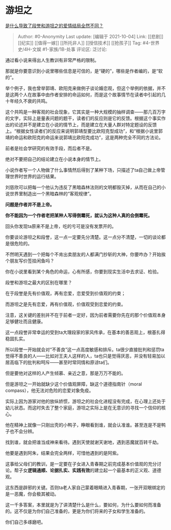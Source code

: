 # 游坦之
[是什么导致了段誉和游坦之的爱情结局全然不同？](https://www.zhihu.com/question/26401655/answer/2152289125)

> Author: #0-Anonymity
> Last update: [编辑于 2021-10-04]
> Link: [[悲剧]] [[纪实]] [[值得一嫁]] [[所托非人]] [[授信技术]] [[抢孩子]]
> Tag: #4-世界史/4H-文娱 #1-家族/1B-处事
> 评论区:
> 泛讨论:

通过看小说来得出人生教训有非常严格的限制。

那就是你要意识到小说里哪些信息是可信的，是“硬的”，哪些是作者编的，是“软的”。

举个例子，我也曾举郭靖、欧阳克来做例子谈论婚恋观，但这个举例的依据，并不是这两个人在故事中由作者安排的命运如何，而是这个故事情节在读者中引起的几十年经久不衰的共鸣。

这个共鸣是一种客观的社会现象，它其实是一种大规模的抽样调查——那几百万字的文字，实际上是量表问题的题干，读者们的反应则是它的反馈。根据这个事实作出的论述并不是建立在小说的情节上，而是建立在大量人群对特定题设的反馈上。“根据女性读者们的反应来说明郭靖型要比欧阳克型成功”，和“根据小说里郭靖的命运和欧阳克的命运来说郭靖比欧阳克成功”，这是两种完全不同的方法论。

前者是社会学研究的有效手段，而后者不是。

绝对不要把自己的结论建立在小说本身的情节上。

小说作者写一个人物做了什么事情然后得到了某种下场，只描述了ta自己做上帝管理世界时世界的运行结果。

刘慈欣可以把每一个他认为违反了黑暗森林法则的文明都毁灭掉，从而在自己的小说世界里制造出一个黑暗森林的“客观规律”。

**问题是作者并不是上帝。**

**你不能因为一个作者老把某种人写得倒霉死，就认为这种人真的会倒霉死。**

回头你发现ta原来不是上帝，吃的亏可是没有发票开的。

你要谈论游坦之和段誉，这一点一定要先分清楚。这一点分不清楚，一切的谈论都是很危险的。

不然明天遇到一个把每个不肯出卖朋友的人都满门抄斩的大神，你要咋办？开始挨个朋友写价签挂闲鱼吗？

你在小说里看到某个角色的命运，心有所感，你要到现实生活中去求证、检验。

段誉和游坦之最大的区别在哪里？

在于段誉是先有价值观，再有恋爱，恋爱受到价值观的约束；

而游坦之是先有恋爱，再有价值观，价值观受到恋爱的约束。

注意，这关键的差别并不在于前者一定好，因为前者需要你先在的那个价值观本身足够健壮而且健康。

这一点段誉非常幸运的受到ta大理段家的家风传承，在基本的善恶观上，根基扎得稳固扎实。

所以段誉一开始就会对“不善良”这一点高度敏感和排斥。ta很少直接批判和惩罚ta觉得不善良的人——比如对王夫人这样的人，ta也只是觉得厌恶，并没有轻易加以居高临下的批判和呵斥——甚至时常同情和原谅ta们。

但是要他对这样的人产生倾慕、亲近之意，那是万万不能的。

但是游坦之一开始就缺少这个价值观屏障，缺这个道德指南针（moral compass），他无法对危险的恋爱对象免疫。

实际上因为游家对他的放纵娇惯，游坦之的社会化进程没有完成，在心理上还处于幼儿状态。而这时失去了整个家庭，游坦之实际上是在无意识的寻找一个信仰的核心。

他在精神上就像一只刚出壳的小鸭子，睁眼看到谁，就会认准谁。甚至连是不是鸭子也不会分辨。

找到谁，就会把谁当成神来看待。遇到天使就谢天谢地，遇到恶魔就百转千劫。

他要是遇到阿朱，结果会完全两样，可惜他遇到的是阿紫。

这事给父母们的教训，是一定要在子女进入青春期之前完成基本价值观的充分讨论。帮子女**逻辑通顺、论据扎实、实践有效**的建立起一个最基本的正义观、道德观。

这东西是辟邪的关键。否则ta老人家自己蒙着眼睛进入青春期，一张开双眼绑定的是一恶魔，你会极其被动。

这一千多答案，本里就是为了讲清楚什么是什么，要如何，为什么要如何而准备的。这不仅是为你们自己准备的，更是为你们将来的子女和学生准备的。

你们自己多琢磨吧。
